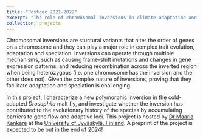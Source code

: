 ```yaml
---
title: "Postdoc 2021-2022"
excerpt: "The role of chromosomal inversions in climate adaptation and speciation"
collection: projects
---
```


Chromosomal inversions are stuctural variants that alter the order of genes on a chromosome and they can play a major role in complex trait evolution, adaptation and speciation. Inversions can operate through multiple mechanisms, such as causing frame-shift mutations and changes in gene expression patterns, and reducing recombination across the inverted region when being heterozygous (i.e. one chromosome has the inversion and the other does not). Given the complex nature of inversions, proving that they facilitate adaptation and speciation is challenging.

In this project, I characterize a new polymorphic inversion in the cold-adapted *Drosophila* malt fly, and investigate whether the inversion has contributed to the evolutionary history of the species by accumulating barriers to gene flow and adaptive loci. This project is hosted by [Dr Maaria Kankare](https://www.jyu.fi/en/research-groups/stress-genomics#toc--research-group-) at the [University of Jyväskylä, Finland](https://www.jyu.fi/en/science/bioenv/research/evoluutiotutkimus). A preprint of the project is expected to be out in the end of 2024!